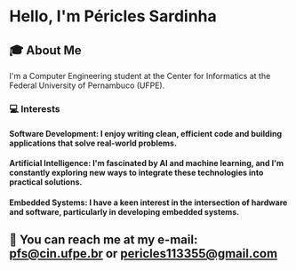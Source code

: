 # Hello, I'm Péricles Sardinha
## 🎓 About Me
I'm a Computer Engineering student at the Center for Informatics at the Federal University of Pernambuco (UFPE). 

### 💻 Interests
#### Software Development: I enjoy writing clean, efficient code and building applications that solve real-world problems.
#### Artificial Intelligence: I'm fascinated by AI and machine learning, and I'm constantly exploring new ways to integrate these technologies into practical solutions.
#### Embedded Systems: I have a keen interest in the intersection of hardware and software, particularly in developing embedded systems.

## 📧 You can reach me at my e-mail: pfs@cin.ufpe.br or pericles113355@gmail.com

